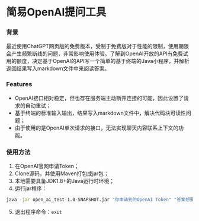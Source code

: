 # 简易OpenAI提问工具

### 背景
最近使用ChatGPT网页版的免费版本，受制于免费版对于性能的限制，使用期限会产生频繁断线的问题，非常影响使用体验。了解到OpenAI开放的API有免费试用的额度，决定基于OpenAI的API写一个简单的基于终端的Java小程序，并解析返回结果写入markdown文件中来阅读答案。

### Features

- OpenAI接口相对稳定，但也存在服务端主动断开连接的可能，因此设置了请求的自动重试；
- 基于终端的标准输入输出，结果写入markdown文件中，解决代码块可读性问题；
- 由于使用的是OpenAI单次请求的接口，无法实现聊天内容联系上下文的功能。

### 使用方法

1. 在OpenAI官网申请Token；
2. Clone源码，并使用Maven打包成jar包；
3. 本地需要具备JDK1.8+的Java运行时环境；
4. 运行jar程序：

```bash
java -jar open_ai_test-1.0-SNAPSHOT.jar "你申请到的OpenAI Token" "答案想要保存到的本地目录（必须是已创建的目录）"
```

5. 退出程序命令：`exit`